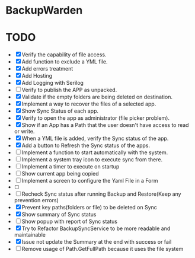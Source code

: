 # BackupWarden

# TODO
- [x] Verify the capability of file access.
- [x] Add function to exclude a YML file.
- [x] Add errors treatment
- [x] Add Hosting
- [x] Add Logging with Serilog
- [ ] Verify to publish the APP as unpacked.
- [x] Validate if the empty folders are being deleted on destination.
- [x] Implement a way to recover the files of a selected app.
- [x] Show Sync Status of each app.
- [x] Verify to open the app as administrator (file picker problem).
- [x] Show if an App has a Path that the user doesn't have access to read or write.
- [x] When a YML file is added, verify the Sync status of the app.
- [x] Add a button to Refresh the Sync status of the apps.
- [ ] Implement a function to start automatically with the system.
- [ ] Implement a system tray icon to execute sync from there.
- [ ] Implement a timer to execute on startup
- [ ] Show current app being copied
- [ ] Implement a screen to configure the Yaml File in a Form
- [ ] 
- [ ] Recheck Sync status after running Backup and Restore(Keep any prevention errors)
- [x] Prevent key paths(folders or file) to be deleted on Sync
- [x] Show summary of Sync status
- [ ] Show popup with report of Sync status
- [x] Try to Refactor BackupSyncService to be more readable and maintainable
- [x] Issue not update the Summary at the end with success or fail
- [ ] Remove usage of Path.GetFullPath because it uses the file system
